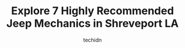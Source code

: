 ---
layout: ampstory
image: https://images.unsplash.com/photo-1639927662977-8794d56a9050?ixlib=rb-4.0.3&ixid=MnwxMjA3fDB8MHxwaG90by1wYWdlfHx8fGVufDB8fHx8&auto=format&fit=crop&w=640&h=853&q=80
author: techidn
featured: false
description: Trust your vehicles maintenance and repairs to the 7 best Jeep Mechanic in Shreveport LA, USA. With their extensive experience, cutting-edge technology, and commitment to customer satisfact
title: Explore 7 Highly Recommended Jeep Mechanics in Shreveport LA
cover:
   title: Explore 7 Highly Recommended Jeep Mechanics in Shreveport LA
   subtitle: Rickpate
   background: https://images.unsplash.com/photo-1639927662977-8794d56a9050?ixlib=rb-4.0.3&ixid=MnwxMjA3fDB8MHxwaG90by1wYWdlfHx8fGVufDB8fHx8&auto=format&fit=crop&w=640&h=853&q=80

pages: 
 - layout: thirds
   top: <h1>#1 Broadmoor Garage</h1>
   bottom: "<p>Im unfortunately one of those girls that knows nothing about cars at all. I had an accident last Friday that destroyed my rims and tires and this business was right in f</p>"
   background: https://www.knot35.com/toplist/wp-content/uploads/2023/06/best-jeep-mechanic-1-in-shreveport-la-1685831451.jpeg
   backgroundblur: true
 - layout: thirds
   top: <h1>#2 Summer Grove Auto Care, inc.</h1>
   bottom: "<p>9251 Mansfield Rd, Shreveport, LA 71118, United States</p>"
   background: https://www.knot35.com/toplist/wp-content/uploads/2023/06/best-jeep-mechanic-2-in-shreveport-la-1685831452.jpeg
   cta:
      link: https://www.knot35.com/toplist/explore-7-highly-recommended-jeep-mechanics-in-shreveport-la/
      text: Explore 7 Highly Recommended Jeep Mechanics in Shreveport LA
 - layout: thirds
   top: <h1>#3 Ashleys Automotive, Inc.</h1>
   bottom: "<p>870 W Bert Kouns Industrial Loop, Shreveport, LA 71118, United States</p>"
   background: https://www.knot35.com/toplist/wp-content/uploads/2023/06/best-jeep-mechanic-3-in-shreveport-la-1685831453.jpeg
   cta:
      link: https://www.knot35.com/toplist/explore-7-highly-recommended-jeep-mechanics-in-shreveport-la/
      text: Explore 7 Highly Recommended Jeep Mechanics in Shreveport LA
 - layout: thirds
   top: <h1>#4 Southern Automotive Service</h1>
   bottom: "<p>1734 Southern Ave, Shreveport, LA 71101, United States</p>"
   background: https://images.unsplash.com/photo-1553949345-eb786bb3f7ba?ixlib=rb-4.0.3&ixid=MnwxMjA3fDB8MHxwaG90by1wYWdlfHx8fGVufDB8fHx8&auto=format&fit=crop&w=640&h=853&q=80
   cta:
      link: https://www.knot35.com/toplist/explore-7-highly-recommended-jeep-mechanics-in-shreveport-la/
      text: Explore 7 Highly Recommended Jeep Mechanics in Shreveport LA
 - layout: thirds
   top: <h1>#5 Shaffer Auto & Diesel Repair</h1>
   bottom: "<p>7292 Greenwood Rd, Shreveport, LA 71119, United States</p>"
   background: https://plus.unsplash.com/premium_photo-1664640458616-3c74f8cb4589?ixlib=rb-4.0.3&ixid=MnwxMjA3fDB8MHxwaG90by1wYWdlfHx8fGVufDB8fHx8&auto=format&fit=crop&w=640&h=853&q=80
   cta:
      link: https://www.knot35.com/toplist/explore-7-highly-recommended-jeep-mechanics-in-shreveport-la/
      text: Explore 7 Highly Recommended Jeep Mechanics in Shreveport LA
 - layout: thirds
   top: <h1>#6 O Rs Auto Repair</h1>
   bottom: "<p>1294 N Market St, Shreveport, LA 71107, United States</p>"
   background: https://images.unsplash.com/photo-1618556658017-fd9c732d1360?ixlib=rb-4.0.3&ixid=MnwxMjA3fDB8MHxwaG90by1wYWdlfHx8fGVufDB8fHx8&auto=format&fit=crop&w=640&h=853&q=80
   cta:
      link: https://www.knot35.com/toplist/explore-7-highly-recommended-jeep-mechanics-in-shreveport-la/
      text: Explore 7 Highly Recommended Jeep Mechanics in Shreveport LA
 - layout: thirds
   top: <h1>#7 Fairfield Automotive Inc</h1>
   bottom: "<p>1416 Fairfield Ave, Shreveport, LA 71101, United States</p>"
   background: https://images.unsplash.com/photo-1613843873231-1447db182f97?ixlib=rb-4.0.3&ixid=MnwxMjA3fDB8MHxwaG90by1wYWdlfHx8fGVufDB8fHx8&auto=format&fit=crop&w=640&h=853&q=80
   cta:
      link: https://www.knot35.com/toplist/explore-7-highly-recommended-jeep-mechanics-in-shreveport-la/
      text: Explore 7 Highly Recommended Jeep Mechanics in Shreveport LA
 - layout: thirds
   middle: Continue reading...
   background: https://images.unsplash.com/photo-1462556791646-c201b8241a94?ixlib=rb-4.0.3&ixid=MnwxMjA3fDB8MHxwaG90by1wYWdlfHx8fGVufDB8fHx8&auto=format&fit=crop&w=640&h=853&q=80
   cta:
      link: https://www.knot35.com/toplist/explore-7-highly-recommended-jeep-mechanics-in-shreveport-la/
      text: Explore 7 Highly Recommended Jeep Mechanics in Shreveport LA
      
---